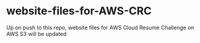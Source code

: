 # website-files-for-AWS-CRC
Up on push to this repo, website files for AWS Cloud Resume Challenge on AWS S3 will be updated
